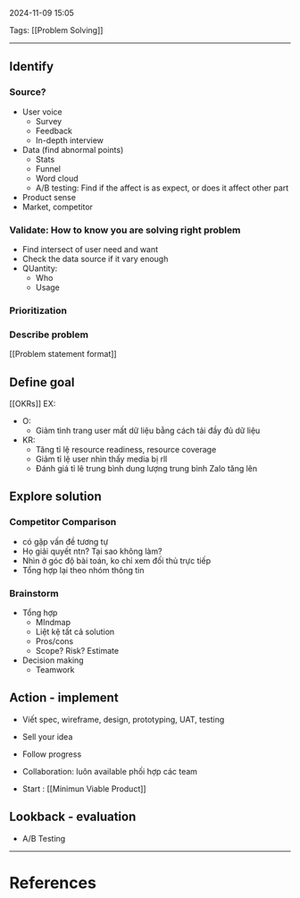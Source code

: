 2024-11-09 15:05

Tags: [[Problem Solving]]

---

## Identify
### Source?
- User voice
	- Survey
	- Feedback
	- In-depth interview
- Data (find abnormal points)
	- Stats
	- Funnel
	- Word cloud
	- A/B testing: Find if the affect is as expect, or does it affect other part
- Product sense
- Market, competitor
### Validate:  How to know you are solving right problem
- Find intersect of user need and want
- Check the data source if it vary enough
- QUantity:
	- Who
	- Usage
### Prioritization 
### Describe problem
[[Problem statement format]]
## Define goal
[[OKRs]]
EX:
- O: 
	- Giảm tình trang user mất dữ liệu bằng cách tải đầy đủ dữ liệu 
- KR:
	- Tăng tỉ lệ resource readiness, resource coverage
	- Giảm tỉ lệ user nhìn thấy media bị rll
	- Đánh giá tỉ lê trung bình dung lượng trung bình Zalo tăng lên
## Explore solution
### Competitor Comparison
- có gặp vấn đề tương tự
- Họ giải quyết ntn? Tại sao không làm?
- Nhìn ở góc độ bài toán, ko chỉ xem đối thủ trực tiếp
- Tổng hợp lại theo nhóm thông tin
### Brainstorm
- Tổng hợp
	- MIndmap
	- Liệt kệ tất cả solution
	- Pros/cons
	- Scope? Risk? Estimate
- Decision making
	- Teamwork
## Action - implement
- Viết spec, wireframe, design, prototyping, UAT, testing
- Sell your idea
- Follow progress
- Collaboration: luôn available phối hợp các team

- Start : [[Minimun Viable Product]]
## Lookback - evaluation
- A/B Testing

---
# References